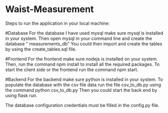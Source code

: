 # Waist-Measurement
Steps to run the application in your local machine:

#Database
For the database I have used mysql make sure mysql is installed in your system.
Then open mysql in your command line and create the database " measurements_db"
You could then import and create the tables by using the create_tables.sql file.

#Frontend
For the frontend make sure nodejs is installed on your system.
Then, run the command npm install to install all the required packages.
To start the client side or the frontend run the command npm start.

#Backend
For the backend make sure python is installed in your system.
To populate the database with the csv file data run the file csv_to_db.py using the command python csv_to_db.py
Then you could start the back end by using flask run.

The database configuration credentials must be filled in the config.py file.
